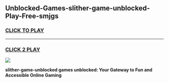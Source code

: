 
## Unblocked-Games-slither-game-unblocked-Play-Free-smjgs
<h3>
<a href="https://premium76.site?title=slither-game-unblocked&ref=17A">CLICK TO PLAY</a></h3>
<hr>

<h3>
<a href="https://premium76.site?title=slither-game-unblocked&ref=17A">CLICK 2 PLAY</a>
  
</h3>

<a href="https://premium76.site?title=slither-game-unblocked&ref=17A"><img src="https://clearcache.store/games.png"></a>


**slither-game-unblocked games unblocked: Your Gateway to Fun and Accessible Online Gaming**

